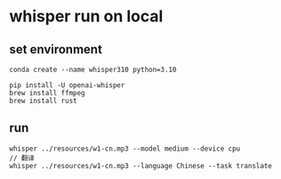 # whisper run on local


## set environment

```commandline
conda create --name whisper310 python=3.10
```

```commandline
pip install -U openai-whisper
brew install ffmpeg
brew install rust
```

## run
```commandline
whisper ../resources/w1-cn.mp3 --model medium --device cpu
// 翻译
whisper ../resources/w1-cn.mp3 --language Chinese --task translate
```
